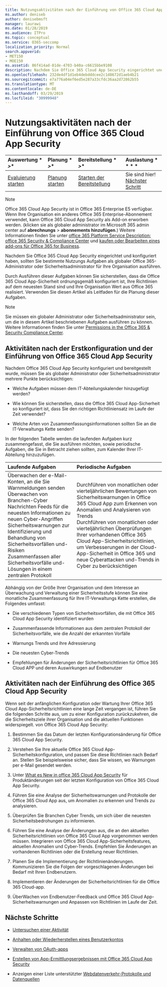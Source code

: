 ```yaml
---
title: Nutzungsaktivitäten nach der Einführung von Office 365 Cloud App Security
ms.author: deniseb
author: denisebmsft
manager: laurawi
ms.date: 01/28/2019
ms.audience: ITPro
ms.topic: conceptual
ms.service: O365-seccomp
localization_priority: Normal
search.appverid:
- MET150
- MOE150
ms.assetid: 86f414ad-81de-4703-b40a-c6615bbe9108
description: Nachdem Sie Office 365 Cloud App Security eingerichtet und bereitgestellt haben, sollten Sie bestimmte Aufgaben ausführen, um sicherzustellen, dass Ihre Konfiguration korrekt ist und dass Sie für regelmäßige Besprechungen vorbereitet sind.
ms.openlocfilehash: 232de4df1d1eb4debdddcee2c1d8672d1aeb4b21
ms.sourcegitcommit: e7a776a04ef6ed5e287a33cfdc36aa2d72862b55
ms.translationtype: MT
ms.contentlocale: de-DE
ms.lasthandoff: 03/29/2019
ms.locfileid: "30999948"
---
```

# <a name="utilization-activities-after-rolling-out-office-365-cloud-app-security"></a>Nutzungsaktivitäten nach der Einführung von Office 365 Cloud App Security
  
|Auswertung * *\>**|Planung * *\>**|Bereitstellung * *\>**|Auslastung * * * *|
|:-----|:-----|:-----|:-----|
|[Evaluierung starten](office-365-cas-overview.md) <br/> |[Planung starten](get-ready-for-office-365-cas.md) <br/> |[Starten der Bereitstellung](turn-on-office-365-cas.md) <br/> |Sie sind hier!  <br/> [Nächster Schritt](review-office-365-cas-alerts.md) <br/> |
   
> [!NOTE]
> Office 365 Cloud App Security ist in Office 365 Enterprise E5 verfügbar. Wenn Ihre Organisation ein anderes Office 365 Enterprise-Abonnement verwendet, kann Office 365 Cloud App Security als Add-on erworben werden. (klicken sie als globaler administrator im Microsoft 365 admin center auf **abrechnungs** \> **abonnements hinzufügen**.) Weitere Informationen finden Sie unter [office 365 Platform Service Description: office 365 Security &amp; Compliance Center](https://docs.microsoft.com/office365/servicedescriptions/office-365-platform-service-description/office-365-securitycompliance-center) und [kaufen oder Bearbeiten eines add-ons für Office 365 for Business](https://support.office.com/article/4e7b57d6-b93b-457d-aecd-0ea58bff07a6). 
  
Nachdem Sie Office 365 Cloud App Security eingerichtet und konfiguriert haben, sollten Sie bestimmte Nutzungs Aufgaben als globaler Office 365-Administrator oder Sicherheitsadministrator für Ihre Organisation ausführen. 

Durch Ausführen dieser Aufgaben können Sie sicherstellen, dass die Office 365 Cloud App-Sicherheit ordnungsgemäß konfiguriert ist, Ihre Richtlinien auf dem neuesten Stand sind und Ihre Organisation Wert aus Office 365 realisiert. Verwenden Sie diesen Artikel als Leitfaden für die Planung dieser Aufgaben.
  
> [!NOTE]
> Sie müssen ein globaler Administrator oder Sicherheitsadministrator sein, um die in diesem Artikel beschriebenen Aufgaben ausführen zu können. Weitere Informationen finden Sie unter [Permissions in the Office 365 &amp; Security Compliance Center](permissions-in-the-security-and-compliance-center.md). 
    
## <a name="activities-after-the-initial-configuration-and-rollout-of-office-365-cloud-app-security"></a>Aktivitäten nach der Erstkonfiguration und der Einführung von Office 365 Cloud App Security

Nachdem Office 365 Cloud App Security konfiguriert und bereitgestellt wurde, müssen Sie als globaler Administrator oder Sicherheitsadministrator mehrere Punkte berücksichtigen:
  
- Welche Aufgaben müssen dem IT-Abteilungskalender hinzugefügt werden?
    
- Wie können Sie sicherstellen, dass die Office 365 Cloud App-Sicherheit so konfiguriert ist, dass Sie den richtigen Richtliniensatz im Laufe der Zeit verwendet?
    
- Welche Arten von Zusammenfassungsinformationen sollten Sie an die IT-Verwaltungs Kette senden?
    
In der folgenden Tabelle werden die laufenden Aufgaben kurz zusammengefasst, die Sie ausführen möchten, sowie periodische Aufgaben, die Sie in Betracht ziehen sollten, zum Kalender Ihrer IT-Abteilung hinzuzufügen.
  
|**Laufende Aufgaben**|**Periodische Aufgaben**|
|:-----|:-----|
| Überwachen der e-Mail-Konten, an die Sie Warnmeldungen senden  <br/>  Überwachen von Branchen-Cyber Nachrichten Feeds für die neuesten Informationen zu neuen Cyber-Angriffen  <br/>  Sicherheitswarnungen zur Identifizierung und Behandlung von Sicherheitsvorfällen und-Risiken  <br/>  Zusammenfassen aller Sicherheitsvorfälle und-Lösungen in einem zentralen Protokoll  <br/> | Durchführen von monatlichen oder vierteljährlichen Bewertungen von Sicherheitswarnungen in Office 365 Cloud App zum Erkennen von Anomalien und Analysieren von Trends  <br/>  Durchführen von monatlichen oder vierteljährlichen Überprüfungen Ihrer vorhandenen Office 365 Cloud App-Sicherheitsrichtlinien, um Verbesserungen in der Cloud-App-Sicherheit in Office 365 und neue Cyberattacken und-Trends in Cyber zu berücksichtigen  <br/> |
   
Abhängig von der Größe Ihrer Organisation und dem Interesse an Überwachung und Verwaltung einer Sicherheitsstufe können Sie eine monatliche Zusammenfassung für Ihre IT-Verwaltungs Kette erstellen, die Folgendes umfasst:
  
- Die verschiedenen Typen von Sicherheitsvorfällen, die mit Office 365 Cloud App Security identifiziert wurden
    
- Zusammenfassende Informationen aus dem zentralen Protokoll der Sicherheitsvorfälle, wie die Anzahl der erkannten Vorfälle
    
- Warnungs Trends und ihre Adressierung
    
- Die neuesten Cyber-Trends
    
- Empfehlungen für Änderungen der Sicherheitsrichtlinien für Office 365 Cloud APP und deren Auswirkungen auf Endbenutzer
    
## <a name="activities-after-time-has-passed-since-rolling-out-office-365-cloud-app-security"></a>Aktivitäten nach der Einführung des Office 365 Cloud App Security

Wenn seit der anfänglichen Konfiguration oder Wartung Ihrer Office 365 Cloud App-Sicherheitsrichtlinien eine lange Zeit vergangen ist, führen Sie die folgenden Schritte aus, um zu einer Konfiguration zurückzukehren, die die Sicherheitsziele ihrer Organisation und die aktuellen Funktionen widerspiegelt. von Office 365 Cloud App Security:
  
1. Bestimmen Sie das Datum der letzten Konfigurationsänderung für Office 365 Cloud App Security.
    
2. Verstehen Sie Ihre aktuelle Office 365 Cloud App-Sicherheitskonfiguration, und passen Sie diese Richtlinien nach Bedarf an. Stellen Sie beispielsweise sicher, dass Sie wissen, wo Warnungen per e-Mail gesendet werden.
    
3. Unter [What es New in office 365 Cloud App Security](new-in-office-365-cas.md) für Produktänderungen seit der letzten Konfiguration von Office 365 Cloud App Security. 
    
4. Führen Sie eine Analyse der Sicherheitswarnungen und Protokolle der Office 365 Cloud App aus, um Anomalien zu erkennen und Trends zu analysieren.
    
5. Überprüfen Sie Branchen Cyber Trends, um sich über die neuesten Sicherheitsbedrohungen zu informieren.
    
6. Führen Sie eine Analyse der Änderungen aus, die an den aktuellen Sicherheitsrichtlinien von Office 365 Cloud App vorgenommen werden müssen. Integrieren von Office 365 Cloud App-Sicherheitsfeatures, aktuellen Anomalien und Cyber-Trends. Empfehlen Sie Änderungen an vorhandenen Richtlinien oder die Erstellung neuer Richtlinien.
    
7. Planen Sie die Implementierung der Richtlinienänderungen. Kommunizieren Sie die Folgen der vorgeschlagenen Änderungen bei Bedarf mit Ihren Endbenutzern.
    
8. Implementieren der Änderungen der Sicherheitsrichtlinien für die Office 365 Cloud-app.
    
9. ÜberWachen von Endbenutzer-Feedback und Office 365 Cloud App-Sicherheitswarnungen und Anpassen von Richtlinien im Laufe der Zeit.
    
## <a name="next-steps"></a>Nächste Schritte

- [Untersuchen einer Aktivität](investigate-an-activity-in-office-365-cas.md)
    
- [Anhalten oder Wiederherstellen eines Benutzerkontos](suspend-or-restore-an-account-in-ocas.md)
    
- [Verwalten von OAuth-apps](manage-app-permissions-in-ocas.md)
    
- [Erstellen von App-Ermittlungsergebnissen mit Office 365 Cloud App Security](review-app-discovery-findings-in-ocas.md)
    
- Anzeigen einer Liste unterstützter [Webdatenverkehr-Protokolle und Datenquellen](web-traffic-logs-and-data-sources-for-ocas.md)
    

